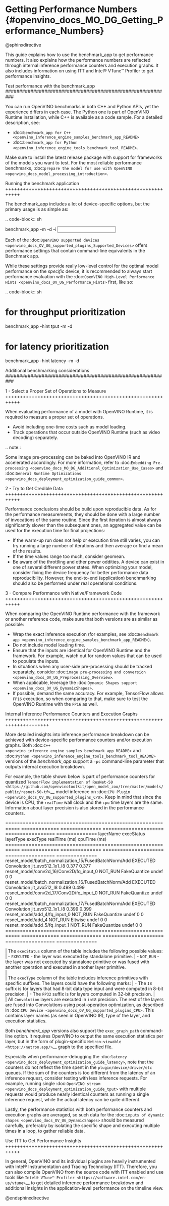 # Getting Performance Numbers {#openvino_docs_MO_DG_Getting_Performance_Numbers}


@sphinxdirective

This guide explains how to use the benchmark_app to get performance numbers. It also explains how the performance 
numbers are reflected through internal inference performance counters and execution graphs. It also includes 
information on using ITT and Intel® VTune™ Profiler to get performance insights.

Test performance with the benchmark_app
###########################################################



You can run OpenVINO benchmarks in both C++ and Python APIs, yet the experience differs in each case.
The Python one is part of OpenVINO Runtime installation, while C++ is available as a code sample.
For a detailed description, see: 
* :doc:`benchmark_app for C++ <openvino_inference_engine_samples_benchmark_app_README>` 
* :doc:`benchmark_app for Python <openvino_inference_engine_tools_benchmark_tool_README>`.

Make sure to install the latest release package with support for frameworks of the models you want to test.
For the most reliable performance benchmarks, :doc:`prepare the model for use with OpenVINO <openvino_docs_model_processing_introduction>`. 


Running the benchmark application
+++++++++++++++++++++++++++++++++++++++++++++++++++++++++++

The benchmark_app includes a lot of device-specific options, but the primary usage is as simple as:

.. code-block:: sh

   benchmark_app -m <model> -d <device> -i <input>


Each of the :doc:`OpenVINO supported devices <openvino_docs_OV_UG_supported_plugins_Supported_Devices>` offers 
performance settings that contain command-line equivalents in the Benchmark app.

While these settings provide really low-level control for the optimal model performance on the *specific* device, 
it is recommended to always start performance evaluation with the :doc:`OpenVINO High-Level Performance Hints <openvino_docs_OV_UG_Performance_Hints>` first, like so:

.. code-block:: sh

   # for throughput prioritization
   benchmark_app -hint tput -m <model> -d <device>
   # for latency prioritization
   benchmark_app -hint latency -m <model> -d <device>


Additional benchmarking considerations
###########################################################

1 - Select a Proper Set of Operations to Measure
+++++++++++++++++++++++++++++++++++++++++++++++++++++++++++

When evaluating performance of a model with OpenVINO Runtime, it is required to measure a proper set of operations.

- Avoid including one-time costs such as model loading.
- Track operations that occur outside OpenVINO Runtime (such as video decoding) separately. 


.. note::

   Some image pre-processing can be baked into OpenVINO IR and accelerated accordingly. For more information, 
   refer to :doc:`Embedding Pre-processing <openvino_docs_MO_DG_Additional_Optimization_Use_Cases>` and 
   :doc:`General Runtime Optimizations <openvino_docs_deployment_optimization_guide_common>`.


2 - Try to Get Credible Data
+++++++++++++++++++++++++++++++++++++++++++++++++++++++++++

Performance conclusions should be build upon reproducible data. As for the performance measurements, they should 
be done with a large number of invocations of the same routine. Since the first iteration is almost always significantly 
slower than the subsequent ones, an aggregated value can be used for the execution time for final projections:

- If the warm-up run does not help or execution time still varies, you can try running a large number of iterations 
  and then average or find a mean of the results.
- If the time values range too much, consider geomean.
- Be aware of the throttling and other power oddities. A device can exist in one of several different power states. 
  When optimizing your model, consider fixing the device frequency for better performance data reproducibility. 
  However, the end-to-end (application) benchmarking should also be performed under real operational conditions.


3 - Compare Performance with Native/Framework Code 
+++++++++++++++++++++++++++++++++++++++++++++++++++++++++++

When comparing the OpenVINO Runtime performance with the framework or another reference code, make sure that both versions are as similar as possible:

-	Wrap the exact inference execution (for examples, see :doc:`Benchmark app <openvino_inference_engine_samples_benchmark_app_README>`).
-	Do not include model loading time.
-	Ensure that the inputs are identical for OpenVINO Runtime and the framework. For example, watch out for random values that can be used to populate the inputs.
-	In situations when any user-side pre-processing should be tracked separately, consider :doc:`image pre-processing and conversion <openvino_docs_OV_UG_Preprocessing_Overview>`.
-  When applicable, leverage the :doc:`Dynamic Shapes support <openvino_docs_OV_UG_DynamicShapes>`.
-	If possible, demand the same accuracy. For example, TensorFlow allows ``FP16`` execution, so when comparing to that, make sure to test the OpenVINO Runtime with the ``FP16`` as well.

Internal Inference Performance Counters and Execution Graphs
+++++++++++++++++++++++++++++++++++++++++++++++++++++++++++++++++++++

More detailed insights into inference performance breakdown can be achieved with device-specific performance counters and/or execution graphs.
Both :doc:`C++ <openvino_inference_engine_samples_benchmark_app_README>` and :doc:`Python <openvino_inference_engine_tools_benchmark_tool_README>` 
versions of the *benchmark_app* support a ``-pc`` command-line parameter that outputs internal execution breakdown.

For example, the table shown below is part of performance counters for quantized 
`TensorFlow implementation of ResNet-50 <https://github.com/openvinotoolkit/open_model_zoo/tree/master/models/public/resnet-50-tf>`__ 
model inference on :doc:`CPU Plugin <openvino_docs_OV_UG_supported_plugins_CPU>`.
Keep in mind that since the device is CPU, the ``realTime`` wall clock and the ``cpu`` time layers are the same. 
Information about layer precision is also stored in the performance counters. 


===========================================================  =============  ==============  =====================  =================  ==============
 layerName                                                    execStatus     layerType       execType               realTime (ms)      cpuTime (ms) 
===========================================================  =============  ==============  =====================  =================  ==============
 resnet\_model/batch\_normalization\_15/FusedBatchNorm/Add    EXECUTED       Convolution     jit\_avx512\_1x1\_I8   0.377              0.377        
 resnet\_model/conv2d\_16/Conv2D/fq\_input\_0                 NOT\_RUN       FakeQuantize    undef                  0                  0            
 resnet\_model/batch\_normalization\_16/FusedBatchNorm/Add    EXECUTED       Convolution     jit\_avx512\_I8        0.499              0.499        
 resnet\_model/conv2d\_17/Conv2D/fq\_input\_0                 NOT\_RUN       FakeQuantize    undef                  0                  0            
 resnet\_model/batch\_normalization\_17/FusedBatchNorm/Add    EXECUTED       Convolution     jit\_avx512\_1x1\_I8   0.399              0.399        
 resnet\_model/add\_4/fq\_input\_0                            NOT\_RUN       FakeQuantize    undef                  0                  0            
 resnet\_model/add\_4                                         NOT\_RUN       Eltwise         undef                  0                  0            
 resnet\_model/add\_5/fq\_input\_1                            NOT\_RUN       FakeQuantize    undef                  0                  0            
===========================================================  =============  ==============  =====================  =================  ==============

|   The ``execStatus`` column of the table includes the following possible values:
|     - ``EXECUTED`` - the layer was executed by standalone primitive.
|     - ``NOT_RUN`` - the layer was not executed by standalone primitive or was fused with another operation and executed in another layer primitive.  
|   
|   The ``execType`` column of the table includes inference primitives with specific suffixes. The layers could have the following marks:
|     - The ``I8`` suffix is for layers that had 8-bit data type input and were computed in 8-bit precision.
|     - The ``FP32`` suffix is for layers computed in 32-bit precision.
|  
|   All ``Convolution`` layers are executed in ``int8`` precision. The rest of the layers are fused into Convolutions using post-operation optimization, 
    as described in :doc:`CPU Device <openvino_docs_OV_UG_supported_plugins_CPU>`. This contains layer names 
    (as seen in OpenVINO IR), type of the layer, and execution statistics.


Both *benchmark_app* versions also support the ``exec_graph_path`` command-line option. It requires OpenVINO to output the same execution 
statistics per layer, but in the form of plugin-specific `Netron-viewable <https://netron.app/>`__ graph to the specified file.

Especially when performance-debugging the :doc:`latency <openvino_docs_deployment_optimization_guide_latency>`, note that the counters 
do not reflect the time spent in the ``plugin/device/driver/etc`` queues. If the sum of the counters is too different from the latency 
of an inference request, consider testing with less inference requests. For example, running single 
:doc:`OpenVINO stream <openvino_docs_deployment_optimization_guide_tput>` with multiple requests would produce nearly identical 
counters as running a single inference request, while the actual latency can be quite different.

Lastly, the performance statistics with both performance counters and execution graphs are averaged, 
so such data for the :doc:`inputs of dynamic shapes <openvino_docs_OV_UG_DynamicShapes>` should be measured carefully, 
preferably by isolating the specific shape and executing multiple times in a loop, to gather reliable data.

Use ITT to Get Performance Insights
+++++++++++++++++++++++++++++++++++++++++++++++++++++++++++

In general, OpenVINO and its individual plugins are heavily instrumented with Intel® Instrumentation and Tracing Technology (ITT). 
Therefore, you can also compile OpenVINO from the source code with ITT enabled and use tools like 
`Intel® VTune™ Profiler <https://software.intel.com/en-us/vtune>`__ to get detailed inference performance breakdown and additional 
insights in the application-level performance on the timeline view.


@endsphinxdirective


